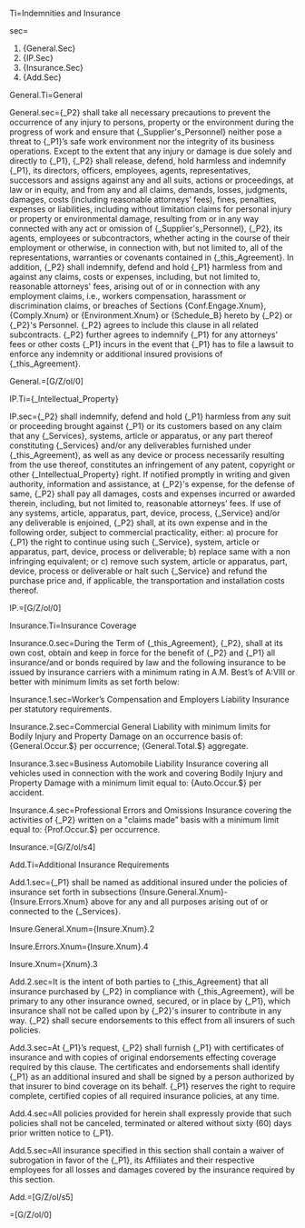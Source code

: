 Ti=Indemnities and Insurance

sec=<ol><li>{General.Sec}</li><li>{IP.Sec}</li><li>{Insurance.Sec}</li><li>{Add.Sec}</ol>

General.Ti=General

General.sec={_P2} shall take all necessary precautions to prevent the occurrence of any injury to persons, property or the environment during the progress of work and ensure that {_Supplier's_Personnel} neither pose a threat to {_P1}’s safe work environment nor the integrity of its business operations. Except to the extent that any injury or damage is due solely and directly to {_P1}, {_P2} shall release, defend, hold harmless and indemnify {_P1}, its directors, officers, employees, agents, representatives, successors and assigns against any and all suits, actions or proceedings, at law or in equity, and from any and all claims, demands, losses, judgments, damages, costs (including reasonable attorneys’ fees), fines, penalties, expenses or liabilities, including without limitation claims for personal injury or property or environmental damage, resulting from or in any way connected with any act or omission of {_Supplier's_Personnel}, {_P2}, its agents, employees or subcontractors, whether acting in the course of their employment or otherwise, in connection with, but not limited to, all of the representations, warranties or covenants contained in {_this_Agreement}. In addition, {_P2} shall indemnify, defend and hold {_P1} harmless from and against any claims, costs or expenses, including, but not limited to, reasonable attorneys' fees, arising out of or in connection with any employment claims, i.e., workers compensation, harassment or discrimination claims, or breaches of Sections {Conf.Engage.Xnum}, {Comply.Xnum} or {Environment.Xnum} or {Schedule_B} hereto by {_P2} or {_P2}'s Personnel. {_P2} agrees to include this clause in all related subcontracts. {_P2} further agrees to indemnify {_P1} for any attorneys’ fees or other costs {_P1} incurs in the event that {_P1} has to file a lawsuit to enforce any indemnity or additional insured provisions of {_this_Agreement}.

General.=[G/Z/ol/0]

IP.Ti={_Intellectual_Property}

IP.sec={_P2} shall indemnify, defend and hold {_P1} harmless from any suit or proceeding brought against {_P1} or its customers based on any claim that any {_Services}, systems, article or apparatus, or any part thereof constituting {_Services} and/or any deliverables furnished under {_this_Agreement}, as well as any device or process necessarily resulting from the use thereof, constitutes an infringement of any patent, copyright or other {_Intellectual_Property} right. If notified promptly in writing and given authority, information and assistance, at {_P2}'s expense, for the defense of same, {_P2} shall pay all damages, costs and expenses incurred or awarded therein, including, but not limited to, reasonable attorneys’ fees. If use of any systems, article, apparatus, part, device, process, {_Service} and/or any deliverable is enjoined, {_P2} shall, at its own expense and in the following order, subject to commercial practicality, either: a) procure for {_P1} the right to continue using such {_Service}, system, article or apparatus, part, device, process or deliverable; b) replace same with a non infringing equivalent; or c) remove such system, article or apparatus, part, device, process or deliverable or halt such {_Service} and refund the purchase price and, if applicable, the transportation and installation costs thereof.

IP.=[G/Z/ol/0]

Insurance.Ti=Insurance Coverage

Insurance.0.sec=During the Term of {_this_Agreement}, {_P2}, shall at its own cost, obtain and keep in force for the benefit of {_P2} and {_P1} all insurance/and or bonds required by law and the following insurance to be issued by insurance carriers with a minimum rating in A.M. Best’s of A:VIII or better with minimum limits as set forth below:

Insurance.1.sec=Worker’s Compensation and Employers Liability Insurance per statutory requirements.

Insurance.2.sec=Commercial General Liability with minimum limits for Bodily Injury and Property Damage on an occurrence basis of: {General.Occur.$} per occurrence; {General.Total.$} aggregate.

Insurance.3.sec=Business Automobile Liability Insurance covering all vehicles used in connection with the work and covering Bodily Injury and Property Damage with a minimum limit equal to: {Auto.Occur.$} per accident.

Insurance.4.sec=Professional Errors and Omissions Insurance covering the activities of {_P2} written on a "claims made” basis with a minimum limit equal to: {Prof.Occur.$} per occurrence.

Insurance.=[G/Z/ol/s4]

Add.Ti=Additional Insurance Requirements

Add.1.sec={_P1} shall be named as additional insured under the policies of insurance set forth in subsections {Insure.General.Xnum}-{Insure.Errors.Xnum} above for any and all purposes arising out of or connected to the {_Services}.

Insure.General.Xnum={Insure.Xnum}.2

Insure.Errors.Xnum={Insure.Xnum}.4

Insure.Xnum={Xnum}.3


Add.2.sec=It is the intent of both parties to {_this_Agreement} that all insurance purchased by {_P2} in compliance with {_this_Agreement}, will be primary to any other insurance owned, secured, or in place by {_P1}, which insurance shall not be called upon by {_P2}'s insurer to contribute in any way. {_P2} shall secure endorsements to this effect from all insurers of such policies.

Add.3.sec=At {_P1}’s request, {_P2} shall furnish {_P1} with certificates of insurance and with copies of original endorsements effecting coverage required by this clause. The certificates and endorsements shall identify {_P1} as an additional insured and shall be signed by a person authorized by that insurer to bind coverage on its behalf. {_P1} reserves the right to require complete, certified copies of all required insurance policies, at any time.

Add.4.sec=All policies provided for herein shall expressly provide that such policies shall not be canceled, terminated or altered without sixty (60) days prior written notice to {_P1}.

Add.5.sec=All insurance specified in this section shall contain a waiver of subrogation in favor of the {_P1}, its Affiliates and their respective employees for all losses and damages covered by the insurance required by this section.

Add.=[G/Z/ol/s5]

=[G/Z/ol/0]
